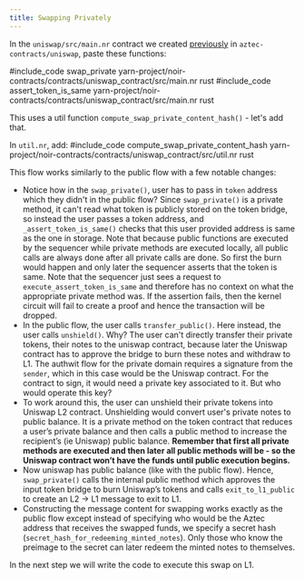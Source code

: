 ```yaml
---
title: Swapping Privately
---
```


In the `uniswap/src/main.nr` contract we created [previously](./l2_contract_setup.md) in `aztec-contracts/uniswap`, paste these functions:

#include_code swap_private yarn-project/noir-contracts/contracts/uniswap_contract/src/main.nr rust
#include_code assert_token_is_same yarn-project/noir-contracts/contracts/uniswap_contract/src/main.nr rust

This uses a util function `compute_swap_private_content_hash()` - let's add that.

In `util.nr`, add:
#include_code compute_swap_private_content_hash yarn-project/noir-contracts/contracts/uniswap_contract/src/util.nr rust

This flow works similarly to the public flow with a few notable changes:

- Notice how in the `swap_private()`, user has to pass in `token` address which they didn't in the public flow? Since `swap_private()` is a private method, it can't read what token is publicly stored on the token bridge, so instead the user passes a token address, and `_assert_token_is_same()` checks that this user provided address is same as the one in storage. Note that because public functions are executed by the sequencer while private methods are executed locally, all public calls are always done after all private calls are done. So first the burn would happen and only later the sequencer asserts that the token is same. Note that the sequencer just sees a request to `execute_assert_token_is_same` and therefore has no context on what the appropriate private method was. If the assertion fails, then the kernel circuit will fail to create a proof and hence the transaction will be dropped.
- In the public flow, the user calls `transfer_public()`. Here instead, the user calls `unshield()`. Why? The user can't directly transfer their private tokens, their notes to the uniswap contract, because later the Uniswap contract has to approve the bridge to burn these notes and withdraw to L1. The authwit flow for the private domain requires a signature from the `sender`, which in this case would be the Uniswap contract. For the contract to sign, it would need a private key associated to it. But who would operate this key?
- To work around this, the user can unshield their private tokens into Uniswap L2 contract. Unshielding would convert user's private notes to public balance. It is a private method on the token contract that reduces a user’s private balance and then calls a public method to increase the recipient’s (ie Uniswap) public balance. **Remember that first all private methods are executed and then later all public methods will be - so the Uniswap contract won’t have the funds until public execution begins.**
- Now uniswap has public balance (like with the public flow). Hence, `swap_private()` calls the internal public method which approves the input token bridge to burn Uniswap’s tokens and calls `exit_to_l1_public` to create an L2 → L1 message to exit to L1.
- Constructing the message content for swapping works exactly as the public flow except instead of specifying who would be the Aztec address that receives the swapped funds, we specify a secret hash (`secret_hash_for_redeeming_minted_notes`). Only those who know the preimage to the secret can later redeem the minted notes to themselves.

In the next step we will write the code to execute this swap on L1.
